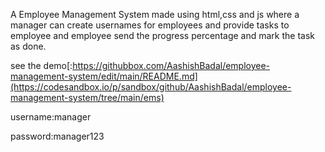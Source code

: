 A Employee Management System made using html,css and js where a manager can create usernames for employees and provide tasks to employee and employee send the progress percentage and mark the task as done.

see the demo[:https://githubbox.com/AashishBadal/employee-management-system/edit/main/README.md](https://codesandbox.io/p/sandbox/github/AashishBadal/employee-management-system/tree/main/ems)


username:manager

password:manager123
